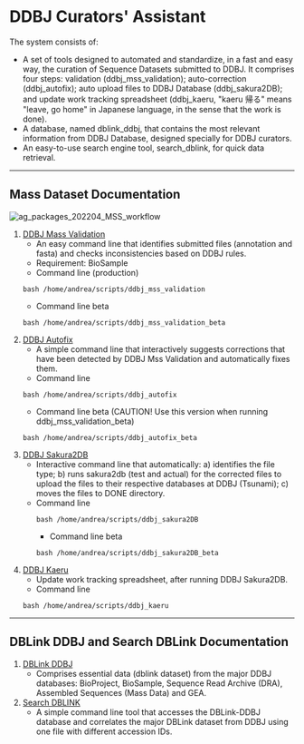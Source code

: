 # DDBJ Curators' Assistant

The system consists of:
- A set of tools designed to automated and standardize, in a fast and easy way, the curation of Sequence Datasets submitted to DDBJ. It comprises four steps: validation (ddbj_mss_validation); auto-correction (ddbj_autofix); auto upload files to DDBJ Database (ddbj_sakura2DB); and update work tracking spreadsheet (ddbj_kaeru, "kaeru 帰る" means "leave, go home" in Japanese language, in the sense that the work is done). 
- A database, named dblink_ddbj, that contains the most relevant information from DDBJ Database, designed specially for DDBJ curators.
- An easy-to-use search engine tool, search_dblink, for quick data retrieval.
 
---
## Mass Dataset Documentation

![ag_packages_202204_MSS_workflow](https://github.com/ddbj/ddbj_curator_assistant/assets/85154564/afb41b5b-da4e-4cf0-9ceb-bca6d9058b91)

1. [DDBJ Mass Validation](https://github.com/ddbj/ddbj_curator_assistant/tree/main/ddbj_mss_validation)
   - An easy command line that identifies submitted files (annotation and fasta) and checks inconsistencies based on DDBJ rules.
   - Requirement: BioSample
   - Command line (production)
   ```
   bash /home/andrea/scripts/ddbj_mss_validation
   ```
   - Command line beta
   ```
   bash /home/andrea/scripts/ddbj_mss_validation_beta
   ```
3. [DDBJ Autofix](https://github.com/ddbj/ddbj_curator_assistant/tree/main/ddbj_autofix)
   - A simple command line that interactively suggests corrections that have been detected by DDBJ Mss Validation and automatically fixes them.
   - Command line
   ```
   bash /home/andrea/scripts/ddbj_autofix
   ```
   - Command line beta (CAUTION! Use this version when running ddbj_mss_validation_beta)
   ```
   bash /home/andrea/scripts/ddbj_autofix_beta
   ```
4. [DDBJ Sakura2DB](https://github.com/ddbj/ddbj_curator_assistant/ddbj_sakura2DB) 
     - Interactive command line that automatically: a) identifies the file type; b) runs sakura2db (test and actual) for the corrected files to upload the files to their respective databases at DDBJ (Tsunami); c) moves the files to DONE directory.
     - Command line
       ```
       bash /home/andrea/scripts/ddbj_sakura2DB
       ```
        - Command line beta
       ```
       bash /home/andrea/scripts/ddbj_sakura2DB_beta
       ```
5. [DDBJ Kaeru](https://github.com/ddbj/ddbj_curator_assistant/tree/main/ddbj_kaeru)
     - Update work tracking spreadsheet, after running DDBJ Sakura2DB.
     - Command line 
     ```
     bash /home/andrea/scripts/ddbj_kaeru
     ```
---
## DBLink DDBJ and Search DBLink Documentation

1. [DBLink DDBJ](https://github.com/ddbj/ddbj_curator_assistant/tree/main/dblink_ddbj)
   - Comprises essential data (dblink dataset) from the major DDBJ databases: BioProject, BioSample, Sequence Read Archive (DRA), Assembled Sequences (Mass Data) and GEA.
2. [Search DBLINK](https://github.com/ddbj/ddbj_curator_assistant/tree/main/search_dblink)
   - A simple command line tool that accesses the DBLink-DDBJ database and correlates the major DBLink dataset from DDBJ using one file with different accession IDs.

